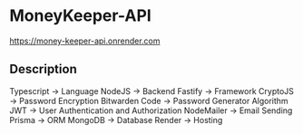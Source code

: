 # MoneyKeeper-API

https://money-keeper-api.onrender.com

## Description
Typescript -> Language
NodeJS -> Backend
Fastify -> Framework
CryptoJS -> Password Encryption
Bitwarden Code -> Password Generator Algorithm
JWT -> User Authentication and Authorization
NodeMailer -> Email Sending
Prisma -> ORM
MongoDB -> Database
Render -> Hosting